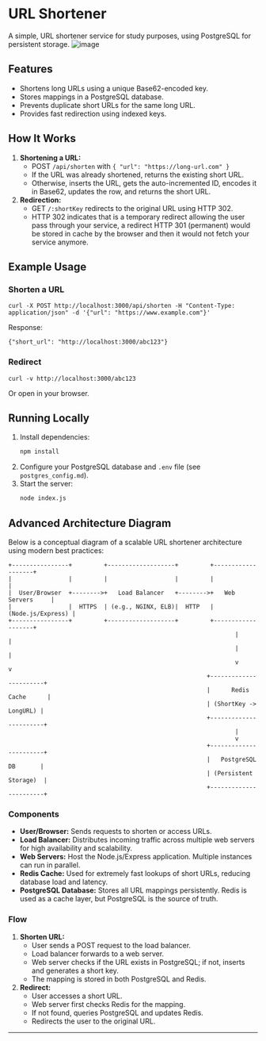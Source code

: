 # URL Shortener

A simple, URL shortener service for study purposes, using PostgreSQL for persistent storage.
![image](https://github.com/user-attachments/assets/88a6356a-9309-48b9-8614-ee1ec8df4e77)


## Features

- Shortens long URLs using a unique Base62-encoded key.
- Stores mappings in a PostgreSQL database.
- Prevents duplicate short URLs for the same long URL.
- Provides fast redirection using indexed keys.

## How It Works

1. **Shortening a URL:**
   - POST `/api/shorten` with `{ "url": "https://long-url.com" }`
   - If the URL was already shortened, returns the existing short URL.
   - Otherwise, inserts the URL, gets the auto-incremented ID, encodes it in Base62, updates the row, and returns the short URL.
2. **Redirection:**
   - GET `/:shortKey` redirects to the original URL using HTTP 302.
   - HTTP 302 indicates that is a temporary redirect allowing the user pass through your service, a redirect HTTP 301 (permanent) would be stored in cache by the browser and then it would not fetch your service anymore.

## Example Usage

### Shorten a URL

```
curl -X POST http://localhost:3000/api/shorten -H "Content-Type: application/json" -d '{"url": "https://www.example.com"}'
```

Response:

```
{"short_url": "http://localhost:3000/abc123"}
```

### Redirect

```
curl -v http://localhost:3000/abc123
```

Or open in your browser.

## Running Locally

1. Install dependencies:
   ```bash
   npm install
   ```
2. Configure your PostgreSQL database and `.env` file (see `postgres_config.md`).
3. Start the server:
   ```bash
   node index.js
   ```

## Advanced Architecture Diagram

Below is a conceptual diagram of a scalable URL shortener architecture using modern best practices:

```
+----------------+         +-------------------+         +-------------------+
|                |         |                   |         |                   |
|  User/Browser  +-------->+   Load Balancer   +-------->+   Web Servers     |
|                |  HTTPS  | (e.g., NGINX, ELB)|  HTTP   | (Node.js/Express) |
+----------------+         +-------------------+         +-------------------+
                                                                |         |
                                                                |         |
                                                                v         v
                                                        +-----------------------+
                                                        |      Redis Cache      |
                                                        | (ShortKey -> LongURL) |
                                                        +-----------------------+
                                                                |
                                                                v
                                                        +-----------------------+
                                                        |   PostgreSQL DB       |
                                                        | (Persistent Storage)  |
                                                        +-----------------------+
```

### Components

- **User/Browser:** Sends requests to shorten or access URLs.
- **Load Balancer:** Distributes incoming traffic across multiple web servers for high availability and scalability.
- **Web Servers:** Host the Node.js/Express application. Multiple instances can run in parallel.
- **Redis Cache:** Used for extremely fast lookups of short URLs, reducing database load and latency.
- **PostgreSQL Database:** Stores all URL mappings persistently. Redis is used as a cache layer, but PostgreSQL is the source of truth.

### Flow

1. **Shorten URL:**
   - User sends a POST request to the load balancer.
   - Load balancer forwards to a web server.
   - Web server checks if the URL exists in PostgreSQL; if not, inserts and generates a short key.
   - The mapping is stored in both PostgreSQL and Redis.
2. **Redirect:**
   - User accesses a short URL.
   - Web server first checks Redis for the mapping.
   - If not found, queries PostgreSQL and updates Redis.
   - Redirects the user to the original URL.

---
